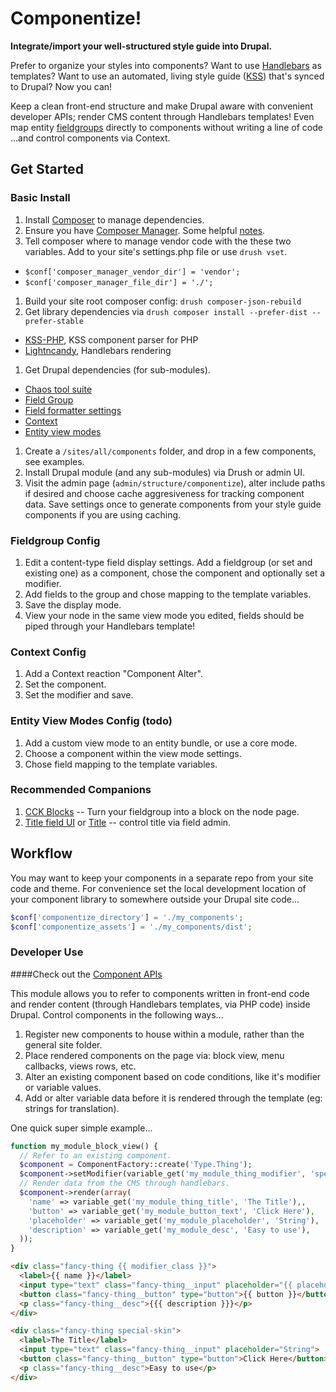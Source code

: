 # Componentize!

**Integrate/import your well-structured style guide into Drupal.**

Prefer to organize your styles into components?  Want to use [Handlebars](http://handlebarsjs.com) as templates?  Want to use an automated, living style guide ([KSS](http://warpspire.com/kss/styleguides)) that's synced to Drupal?  Now you can!

Keep a clean front-end structure and make Drupal aware with convenient developer APIs; render CMS content through Handlebars templates!  Even map entity [fieldgroups](https://www.drupal.org/project/field_group) directly to components without writing a line of code ...and control components via Context.

## Get Started

### Basic Install
1. Install [Composer](https://getcomposer.org/doc/00-intro.md) to manage dependencies.
1. Ensure you have [Composer Manager](https://www.drupal.org/project/composer_manager). Some helpful [notes](https://www.drupal.org/node/2405805).
1. Tell composer where to manage vendor code with the these two variables. Add to your site's settings.php file or use `drush vset`.
  * `$conf['composer_manager_vendor_dir'] = 'vendor';`
  * `$conf['composer_manager_file_dir'] = './';`
1. Build your site root composer config: `drush composer-json-rebuild`
1. Get library dependencies via `drush composer install --prefer-dist --prefer-stable`
  * [KSS-PHP](https://github.com/scaninc/kss-php), KSS component parser for PHP
  * [Lightncandy](https://github.com/zordius/lightncandy), Handlebars rendering
1. Get Drupal dependencies (for sub-modules).
  * [Chaos tool suite](http://www.drupal.org/project/ctools)
  * [Field Group](http://www.drupal.org/project/field_group)
  * [Field formatter settings](http://www.drupal.org/project/field_formatter_settings)
  * [Context](http://www.drupal.org/project/context)
  * [Entity view modes](https://www.drupal.org/project/entity_view_mode)
1. Create a `/sites/all/components` folder, and drop in a few components, see examples.
1. Install Drupal module (and any sub-modules) via Drush or admin UI.
1. Visit the admin page (`admin/structure/componentize`), alter include paths if desired and choose cache aggresiveness for tracking component data.  Save settings once to generate components from your style guide components if you are using caching.

### Fieldgroup Config
1. Edit a content-type field display settings. Add a fieldgroup (or set and existing one) as a component, chose the component and optionally set a modifier.
1. Add fields to the group and chose mapping to the template variables.
1. Save the display mode.
1. View your node in the same view mode you edited, fields should be piped through your Handlebars template!

### Context Config
1. Add a Context reaction "Component Alter".
1. Set the component.
1. Set the modifier and save.

### Entity View Modes Config (todo)
1. Add a custom view mode to an entity bundle, or use a core mode.
1. Choose a component within the view mode settings.
1. Chose field mapping to the template variables.

### Recommended Companions
1. [CCK Blocks](https://www.drupal.org/project/cck_blocks) -- Turn your fieldgroup into a block on the node page.
1. [Title field UI](https://www.drupal.org/project/title_field_ui) or [Title](https://www.drupal.org/project/title) -- control title via field admin.


## Workflow
You may want to keep your components in a separate repo from your site code and theme.  For convenience set the local development location of your component library to somewhere outside your Drupal site code...
```php
$conf['componentize_directory'] = './my_components';
$conf['componentize_assets'] = './my_components/dist';
```


### Developer Use

####Check out the [Component APIs](https://github.com/tableau-mkt/componentize/wiki/Component-APIs)

This module allows you to refer to components written in front-end code and render content (through Handlebars templates, via PHP code) inside Drupal.  Control components in the following ways...

1. Register new components to house within a module, rather than the general site folder.
1. Place rendered components on the page via: block view, menu callbacks, views rows, etc.
1. Alter an existing component based on code conditions, like it's modifier or variable values.
1. Add or alter variable data before it is rendered through the template (eg: strings for translation).

One quick super simple example...

```php
function my_module_block_view() {
  // Refer to an existing component.
  $component = ComponentFactory::create('Type.Thing');
  $component->setModifier(variable_get('my_module_thing_modifier', 'special-skin'));
  // Render data from the CMS through handlebars.
  $component->render(array(
    'name' => variable_get('my_module_thing_title', 'The Title'),,
    'button' => variable_get('my_module_button_text', 'Click Here'),
    'placeholder' => variable_get('my_module_placeholder', 'String'),
    'description' => variable_get('my_module_desc', 'Easy to use'),
  ));
}
```

```html
<div class="fancy-thing {{ modifier_class }}">
  <label>{{ name }}</label>
  <input type="text" class="fancy-thing__input" placeholder="{{ placeholder }}">
  <button class="fancy-thing__button" type="button">{{ button }}</button>
  <p class="fancy-thing__desc">{{{ description }}}</p>
</div>
```

```html
<div class="fancy-thing special-skin">
  <label>The Title</label>
  <input type="text" class="fancy-thing__input" placeholder="String">
  <button class="fancy-thing__button" type="button">Click Here</button>
  <p class="fancy-thing__desc">Easy to use</p>
</div>
```
